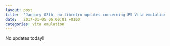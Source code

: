 ```yaml
---
layout: post
title:  "January 05th, no libretro updates concerning PS Vita emulation and emulators"
date:   2017-01-05 06:00:01 +0100
categories: vita emulation
---
```


No updates today!
